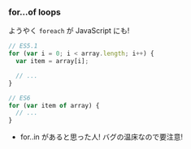 ### for...of loops

ようやく `foreach` が JavaScript にも!

```javascript
// ES5.1
for (var i = 0; i < array.length; i++) {
  var item = array[i];

  // ...
}
```

```javascript
// ES6
for (var item of array) {
  // ...
}
```

* for..in があると思った人! バグの温床なので要注意!
